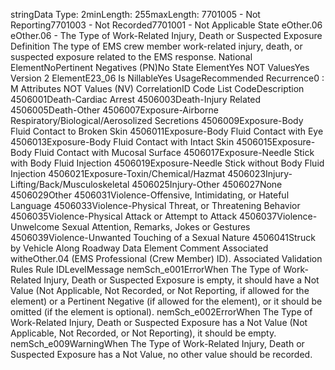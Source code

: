 

stringData Type: 2minLength: 255maxLength: 
7701005 - Not Reporting7701003 - Not Recorded7701001 - Not Applicable
State
eOther.06
eOther.06 - The Type of Work-Related Injury, Death or Suspected Exposure
Definition
The type of EMS crew member work-related injury, death, or suspected exposure related to the EMS
response.
National ElementNoPertinent Negatives (PN)No
State ElementYes
NOT ValuesYes
Version 2 ElementE23_06
Is NillableYes
UsageRecommended
Recurrence0 : M
Attributes
NOT Values (NV)
CorrelationID
Code List
CodeDescription
4506001Death-Cardiac Arrest
4506003Death-Injury Related
4506005Death-Other
4506007Exposure-Airborne Respiratory/Biological/Aerosolized Secretions
4506009Exposure-Body Fluid Contact to Broken Skin
4506011Exposure-Body Fluid Contact with Eye
4506013Exposure-Body Fluid Contact with Intact Skin
4506015Exposure-Body Fluid Contact with Mucosal Surface
4506017Exposure-Needle Stick with Body Fluid Injection
4506019Exposure-Needle Stick without Body Fluid Injection
4506021Exposure-Toxin/Chemical/Hazmat
4506023Injury-Lifting/Back/Musculoskeletal
4506025Injury-Other
4506027None
4506029Other
4506031Violence-Offensive, Intimidating, or Hateful Language
4506033Violence-Physical Threat, or Threatening Behavior
4506035Violence-Physical Attack or Attempt to Attack
4506037Violence-Unwelcome Sexual Attention, Remarks, Jokes or Gestures
4506039Violence-Unwanted Touching of a Sexual Nature
4506041Struck by Vehicle Along Roadway
Data Element Comment
Associated witheOther.04 (EMS Professional (Crew Member) ID).
Associated Validation Rules
Rule IDLevelMessage
nemSch_e001ErrorWhen The Type of Work-Related Injury, Death or Suspected Exposure is empty, it should have
a Not Value (Not Applicable, Not Recorded, or Not Reporting, if allowed for the element) or a
Pertinent Negative (if allowed for the element), or it should be omitted (if the element is optional).
nemSch_e002ErrorWhen The Type of Work-Related Injury, Death or Suspected Exposure has a Not Value (Not
Applicable, Not Recorded, or Not Reporting), it should be empty.
nemSch_e009WarningWhen The Type of Work-Related Injury, Death or Suspected Exposure has a Not Value, no
other value should be recorded.